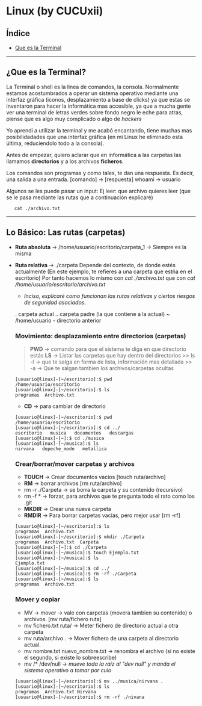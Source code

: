 # Linux (by CUCUxii)

## Índice 
- [Que es la Terminal](#Inicio)





---------------------------------------------------------------------------
## ¿Que es la Terminal?

La Terminal o shell es la linea de comandos, la consola. Normalmente estamos acostumbrados a operar un sistema operativo mediante una interfaz gráfica (iconos,
desplazamiento a base de clicks) ya que estas se inventaron para hacer la informática mas accesible, ya que a mucha gente ver una terminal de letras verdes
sobre fondo negro le eche para atras, piense que es algo muy complicado o algo de *hackers*

Yo aprendi a utilizar la terminal y me acabó encantando, tiene muchas mas posibilidadades que una interfaz gráfica (en mi Linux he eliminado esta última,
reduciendolo todo a la consola).

Antes de empezar, quiero aclarar que en informática a las carpetas las llamamos **directorios** y a los archivos **ficheros**.

Los comandos son programas y como tales, te dan una respuesta. Es decir, una salida a una entrada.
      \[comando] -> \[respuesta]       whoami -> usuario

Algunos se les puede pasar un input: Ej leer:  que archivo quieres leer (que se le pasa mediante las rutas que a continuación explicaré)
 ```console
    cat ./archivo.txt
 ```
---------------------------------------------------------------------------
## Lo Básico: Las rutas (carpetas)

 * **Ruta absoluta** →  /home/usuario/escritorio/carpeta_1 ->  Siempre es la misma
 * **Ruta relativa** →  ./carpeta  Depende del contexto, de donde estés actualmente (En este ejemplo, te refieres a una carpeta que estña en el escritorio)
  Por tanto hacemos lo mismo con *cat ./archivo.txt* que con *cat /home/usuario/escritorio/archivo.txt*
    - *Inciso, explicaré como funcionan las rutas relativas y ciertos riesgos de seguridad asociados.*

	. carpeta actual      .. carpeta padre (la que contiene a la actual)   ~ /home/usuario    - directorio anterior
  
   ### Movimiento: desplazamiento entre directorios (carpetas)
   >  **PWD** -> comando para que el sistema te diga en que directorio estás 
   > **LS** -> Listar las carpetas que hay dentro del directorios
          >> ls -l -> que te salga en forma de lista, información mas detallada
          >> -a -> Que te salgan tambien los archivos/carpetas ocultas

	```console
	[usuario@linux]-[~/escritorio]:$ pwd
	/home/usuario/escritorio
	[usuario@linux]-[~/escritorio]:$ ls
	programas  Archivo.txt
     ```
   - **CD** -> para cambiar de directorio
	```console
	[usuario@linux]-[~/escritorio]:$ pwd
	/home/usuario/escritorio
	[usuario@linux]-[~/escritorio]:$ cd ../
	escritorio   musica   documentos   descargas  
	[usuario@linux]-[~]:$ cd ./musica
	[usuario@linux]-[~/musica]:$ ls
	nirvana   depeche_mode   metallica
    ```
   ### Crear/borrar/mover carpetas y archivos
   - **TOUCH** -> Crear documentos vacios  \[touch ruta/archivo]
   - **RM** -> borrar archivos \[rm ruta/archivo]
	* rm -r ./Carpeta → se borra la carpeta y su contenido (recursivo)
	* rm -f * → forzar, para archivos que te pregunta todo el rato como los .git
   - **MKDIR** -> Crear una nueva carpeta 
   - **RMDIR** -> Para borrar carpetas vacias, pero mejor usar \[rm -rf]
	```console
	[usuario@linux]-[~/escritorio]:$ ls
	programas  Archivo.txt
	[usuario@linux]-[~/escritorio]:$ mkdir ./Carpeta
	programas  Archivo.txt  Carpeta  
	[usuario@linux]-[~]:$ cd ./Carpeta
	[usuario@linux]-[~/musica]:$ touch Ejemplo.txt
	[usuario@linux]-[~/musica]:$ ls 
	Ejemplo.txt
	[usuario@linux]-[~/musica]:$ cd ../
	[usuario@linux]-[~/musica]:$ rm -rf ./Carpeta
	[usuario@linux]-[~/musica]:$ ls
	programas  Archivo.txt
    ```
    ### Mover y copiar
    - MV → mover -> vale con carpetas (movera tambien su contenido) o archivos. \[mv ruta/fichero ruta]
	* mv fichero.txt ruta/ → Meter fichero de directorio actual a otra carpeta
	* mv ruta/archivo . → Mover fichero de una carpeta al directorio actual.
	* mv nombre.txt nuevo_nombre.txt → renombra el archivo (si no existe el segundo, si existe lo sobreescribe)
	* mv /* /dev/null → *mueve toda la raiz al "dev null" y manda el sistema operativo a tomar por culo*
	```console
	[usuario@linux]-[~/escritorio]:$ mv ../musica/nirvana .
	[usuario@linux]-[~/escritorio]:$ ls
	programas  Archivo.txt Nirvana
	[usuario@linux]-[~/escritorio]:$ rm -rf ./nivana
    ```
   		

   
   
   
   

